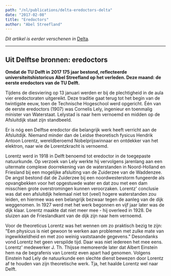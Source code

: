 ```yaml
---
path: "/nl/publications/delta-eredoctors-delta"
date: "2017-02-08"
title: "Eredoctors"
author: "Abel Streefland"
---
```


*Dit artikel is eerder verschenen in* [Delta](https://www.delta.tudelft.nl/article/uit-delftse-bronnen-eredoctors)*.*

---

## Uit Delftse bronnen: eredoctors

**Omdat de TU Delft in 2017 175 jaar bestond, reflecteerde universiteitshistoricus Abel Streefland op het verleden. Deze maand: de eerste eredoctors van de TU Delft.**

Tijdens de diesviering op 13 januari werden er bij de plechtigheid in de aula vier eredoctoraten uitgereikt. Deze traditie gaat terug tot het begin van de twintigste eeuw, toen de Technische Hogeschool werd opgericht. Één van de eerste eredoctors (1907) was Cornelis Lely, ingenieur en toenmalig minister van Waterstaat. Lelystad is naar hem vernoemd en midden op de Afsluitdijk staat zijn standbeeld.

Er is nóg een Delftse eredoctor die belangrijk werk heeft verricht aan de Afsluitdijk. Niemand minder dan de Leidse theoretisch fysicus Hendrik Antoon Lorentz, wereldberoemd Nobelprijswinnaar en ontdekker van het elektron, naar wie de Lorentzkracht is vernoemd.

Lorentz werd in 1918 in Delft benoemd tot eredoctor in de toegepaste natuurkunde. Op verzoek van Lely werkte hij vervolgens jarenlang aan een uitermate complexe doorrekening van de waterstanden in Noord-Holland en Friesland bij een mogelijke afsluiting van de Zuiderzee van de Waddenzee. De angst bestond dat de Zuiderzee bij een noordwesterstorm fungeerde als opvangbekken voor het opgestuwde water en dat zou met een dam misschien grote overstromingen kunnen veroorzaken. Lorentz' conclusie was dat een afsluitdijk helemaal niet tot (veel) hogere waterstanden zou leiden, en hiermee was een belangrijk bezwaar tegen de aanleg van de dijk weggenomen. In 1927 werd met het werk begonnen en vijf jaar later was de dijk klaar. Lorentz maakte dat niet meer mee - hij overleed in 1928. De sluizen aan de Frieslandkant van de dijk zijn naar hem vernoemd.

Voor de theoreticus Lorentz was het wennen om zo praktisch bezig te zijn: "Een physicus is niet gewoon te werken aan problemen met zulke mate van ingewikkeldheid en met zoo weinig vaststaande gegevens." Desondanks vond Lorentz het geen verspilde tijd. Daar was niet iedereen het mee eens. Lorentz' medewerker J. Th. Thijsse memoreerde later dat Albert Einstein hem na de begrafenis van Lorentz even apart had genomen. Volgens Einstein had Lely de natuurkunde een slechte dienst bewezen door Lorentz af te houden van zijn theoretische werk. Tja, het haalde Lorentz wel naar Delft.
